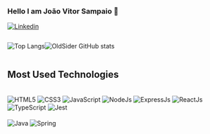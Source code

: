 ### Hello I am João Vitor Sampaio 👋

[![Linkedin](https://img.shields.io/badge/LinkedIn-0077B5?style=for-the-badge&logo=linkedin&logoColor=white)](linkedin.com/in/joaovitorsampaio2022
)
<div style="display:flex">
  
  ![Top Langs](https://github-readme-stats.vercel.app/api/top-langs/?username=OldSider&hide_progress=true)
 
  ![OldSider GitHub stats](https://github-readme-stats.vercel.app/api?username=OldSider&show_icons=true&theme=synthwave)
</div>


## Most Used Technologies

<div style="display: inline_block">
<br/>
  <img alt="HTML5" src="https://img.shields.io/badge/HTML5-E34F26?style=for-the-badge&logo=html5&logoColor=white" align="center" />
  <img alt="CSS3" src="https://img.shields.io/badge/CSS3-1572B6?style=for-the-badge&logo=css3&logoColor=white" align="center" />
  <img alt="JavaScript" src="https://img.shields.io/badge/JavaScript-323330?style=for-the-badge&logo=javascript&logoColor=F7DF1E" align="center" />
  <img alt="NodeJs" src="https://img.shields.io/badge/Node.js-43853D?style=for-the-badge&logo=node.js&logoColor=white" align="center" />
  <img alt="ExpressJs" src="https://img.shields.io/badge/Express.js-404D59?style=for-the-badge" align="center" />
  <img alt="ReactJs" src="https://img.shields.io/badge/React-20232A?style=for-the-badge&logo=react&logoColor=61DAFB" align="center" />
  <img alt="TypeScript" src="https://img.shields.io/badge/TypeScript-007ACC?style=for-the-badge&logo=typescript&logoColor=white" align="center" />
  <img alt="Jest" src="https://img.shields.io/badge/Jest-323330?style=for-the-badge&logo=Jest&logoColor=white" align="center" />
</div>
<div  style="display: inline_block">
  <br/>
  <img alt="Java" src="https://img.shields.io/badge/Java-ED8B00?style=for-the-badge&logo=openjdk&logoColor=white" align="center" />
  <img alt="Spring" src="https://img.shields.io/badge/Spring-6DB33F?style=for-the-badge&logo=spring&logoColor=white" align="center" />
  <img alt="" src="" align="center" />
</div>


